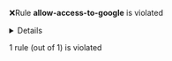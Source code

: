 :x:Rule **allow-access-to-google** is violated
<p><details><summary>Details</summary>netpols\microservices-netpols.yaml does not permit connections specified in \tmp\allow-access-to-google.yaml:
Allowed connections from default/adservice-1 to 172.217.0.0-172.217.255.255 in \tmp\allow-access-to-google.yaml are not a subset of those in netpols\microservices-netpols.yaml

\tmp\allow-access-to-google.yaml allows all connections while netpols\microservices-netpols.yaml does not.


</details></p>

1 rule (out of 1) is violated
